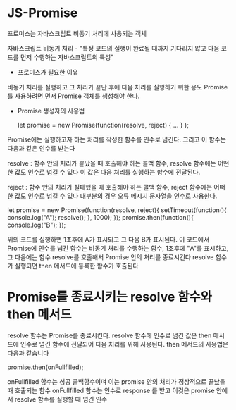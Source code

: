 # JS-Promise

프로미스는 자바스크립트 비동기 처리에 사용되는 객체

자바스크립트 비동기 처리 - "특정 코드의 실행이 완료될 때까지 기다리지 않고 다음 코드를 먼저 수행하는 자바스크립트의 특성"

+ 프로미스가 필요한 이유

비동기 처리를 실행하고 그 처리가 끝난 후에 다음 처리를 실행하기 위한 용도
Promise를 사용하려면 먼저 Promise 객체를 생성해야 한다. 

+ Promise 생성자의 사용법

    let promise = new Promise(function(resolve, reject) { ... } );

Promise에는 실행하고자 하는 처리를 작성한 함수를 인수로 넘긴다. 그리고 이 함수는 다음과 같은 인수를 받는다

resolve : 함수 안의 처리가 끝났을 때 호출해야 하는 콜백 함수, resolve 함수에는 어떤한 값도 인수로 넘길 수 있다
          이 값은 다음 처리를 실행하는 함수에 전달된다.
          
reject : 함수 안의 처리가 실패했을 때 호출해야 하는 콜백 함수, reject 함수에는 어떠한 값도 인수로 넘길 수 있다
         대부분의 경우 오류 메시지 문자열을 인수로 사용한다.


let promise = new Promise(function(resolve, reject){
    setTimeout(function(){
        console.log("A");
        resolve();
    }, 1000);
});
promise.then(function(){
    console.log("B");
});

위의 코드를 실행하면 1초후에 A가 표시되고 그 다음 B가 표시된다. 이 코드에서 Promise에 인수를 넘긴 함수는 비동기 처리를 수행하는 함수,
1초후에 "A"를 표시하고, 그 다음에는 함수 resolve를 호출해서  Promise 안의 처리를 종료시킨다 resolve 함수가 실행되면 then 메서드에
등록한 함수가 호출된다

# Promise를 종료시키는 resolve 함수와 then 메서드

resolve 함수는 Promise를 종료시킨다. resolve 함수에 인수로 넘긴 값은 then 메서드에 인수로 넘긴 함수에 전달되어
다음 처리를 위해 사용된다. then 메서드의 사용법은 다음과 같습니다

promise.then(onFullfilled);

onFullfilled 함수는 성공 콜백함수이며 이는 promise 안의 처리가 정상적으로 끝났을 때 호출되는 함수
onFullfilled 함수는 인수로 response 를 받고 이것은 promise 안에서 resolve 함수를 실행할 때 넘긴 인수
